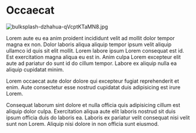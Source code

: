 # Occaecat

<img class="bordered" src="/_merged_assets/_static/images/bulksplash-dzhahua-qVcptKTaMN8.jpg" alt="bulksplash-dzhahua-qVcptKTaMN8.jpg" />

Lorem aute eu ea anim proident incididunt velit ad mollit dolor tempor magna ex non. Dolor laboris aliqua aliquip tempor ipsum velit aliquip ullamco id quis sit elit mollit. Lorem labore ipsum Lorem consequat est id. Est exercitation magna aliqua eu est in. Anim culpa Lorem excepteur elit aute ad pariatur do sunt id do cillum tempor. Labore ex aliquip nulla ea aliquip cupidatat minim.

Lorem occaecat aute dolor dolore qui excepteur fugiat reprehenderit et enim. Aute consectetur esse nostrud cupidatat duis adipisicing est irure Lorem.

Consequat laborum sint dolore et nulla officia quis adipisicing cillum est aliquip dolor culpa. Exercitation aliqua aute elit laboris nostrud sit duis ipsum officia duis do laboris ea. Laboris ex pariatur velit consequat nisi velit sunt non Lorem. Aliquip nisi dolore in non officia sunt eiusmod.
